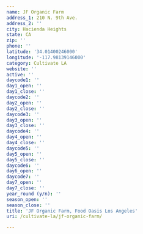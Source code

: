 ```yaml
---
name: JF Organic Farm
address_1: 210 N. 9th Ave.
address_2: ''
city: Hacienda Heights
state: CA
zip: ''
phone: ''
latitude: '34.01400246000'
longitude: '-117.98139146000'
category: Cultivate LA
website: ''
active: ''
daycode1: ''
day1_open: ''
day1_close: ''
daycode2: ''
day2_open: ''
day2_close: ''
daycode3: ''
day3_open: ''
day3_close: ''
daycode4: ''
day4_open: ''
day4_close: ''
daycode5: ''
day5_open: ''
day5_close: ''
daycode6: ''
day6_open: ''
daycode7: ''
day7_open: ''
day7_close: ''
year_round (y/n): ''
season_open: ''
season_close: ''
title: 'JF Organic Farm, Food Oasis Los Angeles'
uri: /cultivate-la/jf-organic-farm/

---
```

